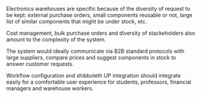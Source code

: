 Electronics warehouses are specific because of the diversity of request to be kept: external purchase orders, small components reusable or not, large list of similar components that might be under stock, etc. 

Cost management, bulk purchase orders and diversity of stackeholders also amount to the complexity of the system. 

The system would ideally communicate via B2B standard protocols with large suppliers, compare prices and suggest components in stock to answer customer requests. 

Workflow configuration and shibboleth UP integration should integrate easily for a comfortable user experience for students, professors, financial managers and warehouse workers.	